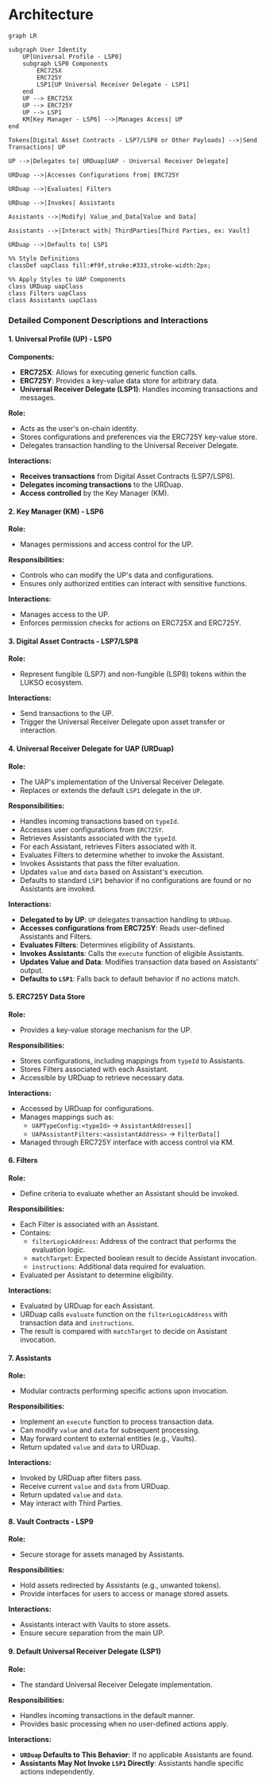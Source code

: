 # Architecture

```mermaid
graph LR

subgraph User Identity
    UP[Universal Profile - LSP0]
    subgraph LSP0 Components
        ERC725X
        ERC725Y
        LSP1[UP Universal Receiver Delegate - LSP1]
    end
    UP --> ERC725X
    UP --> ERC725Y
    UP --> LSP1
    KM[Key Manager - LSP6] -->|Manages Access| UP
end

Tokens[Digital Asset Contracts - LSP7/LSP8 or Other Payloads] -->|Send Transactions| UP

UP -->|Delegates to| URDuap[UAP - Universal Receiver Delegate]

URDuap -->|Accesses Configurations from| ERC725Y

URDuap -->|Evaluates| Filters

URDuap -->|Invokes| Assistants

Assistants -->|Modify| Value_and_Data[Value and Data]

Assistants -->|Interact with| ThirdParties[Third Parties, ex: Vault]

URDuap -->|Defaults to| LSP1

%% Style Definitions
classDef uapClass fill:#f9f,stroke:#333,stroke-width:2px;

%% Apply Styles to UAP Components
class URDuap uapClass
class Filters uapClass
class Assistants uapClass

```

### Detailed Component Descriptions and Interactions

#### 1. Universal Profile (UP) - LSP0

**Components:**

* **ERC725X**: Allows for executing generic function calls.
* **ERC725Y**: Provides a key-value data store for arbitrary data.
* **Universal Receiver Delegate (LSP1)**: Handles incoming transactions and messages.

**Role:**

* Acts as the user's on-chain identity.
* Stores configurations and preferences via the ERC725Y key-value store.
* Delegates transaction handling to the Universal Receiver Delegate.

**Interactions:**

* **Receives transactions** from Digital Asset Contracts (LSP7/LSP8).
* **Delegates incoming transactions** to the URDuap.
* **Access controlled** by the Key Manager (KM).

#### 2. Key Manager (KM) - LSP6

**Role:**

* Manages permissions and access control for the UP.

**Responsibilities:**

* Controls who can modify the UP's data and configurations.
* Ensures only authorized entities can interact with sensitive functions.

**Interactions:**

* Manages access to the UP.
* Enforces permission checks for actions on ERC725X and ERC725Y.

#### 3. Digital Asset Contracts - LSP7/LSP8

**Role:**

* Represent fungible (LSP7) and non-fungible (LSP8) tokens within the LUKSO ecosystem.

**Interactions:**

* Send transactions to the UP.
* Trigger the Universal Receiver Delegate upon asset transfer or interaction.

#### 4. Universal Receiver Delegate for UAP (URDuap)

**Role:**

* The UAP's implementation of the Universal Receiver Delegate.
* Replaces or extends the default `LSP1` delegate in the `UP`.

**Responsibilities:**

* Handles incoming transactions based on `typeId`.
* Accesses user configurations from `ERC725Y`.
* Retrieves Assistants associated with the `typeId`.
* For each Assistant, retrieves Filters associated with it.
* Evaluates Filters to determine whether to invoke the Assistant.
* Invokes Assistants that pass the filter evaluation.
* Updates `value` and `data` based on Assistant's execution.
* Defaults to standard `LSP1` behavior if no configurations are found or no Assistants are invoked.

**Interactions:**

* **Delegated to by UP**: `UP` delegates transaction handling to `URDuap`.
* **Accesses configurations from ERC725Y**: Reads user-defined Assistants and Filters.
* **Evaluates Filters**: Determines eligibility of Assistants.
* **Invokes Assistants**: Calls the `execute` function of eligible Assistants.
* **Updates Value and Data**: Modifies transaction data based on Assistants' output.
* **Defaults to `LSP1`**: Falls back to default behavior if no actions match.

#### 5. ERC725Y Data Store

**Role:**

* Provides a key-value storage mechanism for the UP.

**Responsibilities:**

* Stores configurations, including mappings from `typeId` to Assistants.
* Stores Filters associated with each Assistant.
* Accessible by URDuap to retrieve necessary data.

**Interactions:**

* Accessed by URDuap for configurations.
* Manages mappings such as:
  * `UAPTypeConfig:<typeId>` → `AssistantAddresses[]`
  * `UAPAssistantFilters:<assistantAddress>` → `FilterData[]`
* Managed through ERC725Y interface with access control via KM.

#### 6. Filters

**Role:**

* Define criteria to evaluate whether an Assistant should be invoked.

**Responsibilities:**

* Each Filter is associated with an Assistant.
* Contains:
  * `filterLogicAddress`: Address of the contract that performs the evaluation logic.
  * `matchTarget`: Expected boolean result to decide Assistant invocation.
  * `instructions`: Additional data required for evaluation.
* Evaluated per Assistant to determine eligibility.

**Interactions:**

* Evaluated by URDuap for each Assistant.
* URDuap calls `evaluate` function on the `filterLogicAddress` with transaction data and `instructions`.
* The result is compared with `matchTarget` to decide on Assistant invocation.

#### 7. Assistants

**Role:**

* Modular contracts performing specific actions upon invocation.

**Responsibilities:**

* Implement an `execute` function to process transaction data.
* Can modify `value` and `data` for subsequent processing.
* May forward content to external entities (e.g., Vaults).
* Return updated `value` and `data` to URDuap.

**Interactions:**

* Invoked by URDuap after filters pass.
* Receive current `value` and `data` from URDuap.
* Return updated `value` and `data`.
* May interact with Third Parties.

#### 8. Vault Contracts - LSP9

**Role:**

* Secure storage for assets managed by Assistants.

**Responsibilities:**

* Hold assets redirected by Assistants (e.g., unwanted tokens).
* Provide interfaces for users to access or manage stored assets.

**Interactions:**

* Assistants interact with Vaults to store assets.
* Ensure secure separation from the main UP.

#### 9. Default Universal Receiver Delegate (LSP1)

**Role:**

* The standard Universal Receiver Delegate implementation.

**Responsibilities:**

* Handles incoming transactions in the default manner.
* Provides basic processing when no user-defined actions apply.

**Interactions:**

* **`URDuap` Defaults to This Behavior**: If no applicable Assistants are found.
* **Assistants May Not Invoke `LSP1` Directly**: Assistants handle specific actions independently.
